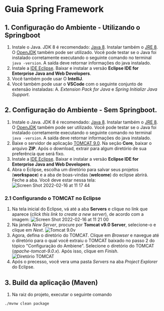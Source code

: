 # Guia Spring Framework

## 1. Configuração do Ambiente - Utilizando o Springboot

1. Instale o Java. JDK 8 é recomendado: [Java 8](https://www.oracle.com/java/technologies/downloads/#jdk8-windows). Instalar também o [JRE 8](https://www.oracle.com/java/technologies/downloads/#jre8-windows). O [OpenJDK](https://adoptium.net/index.html?variant=openjdk8) também pode ser utilizado. Você pode testar se o Java foi instalado corretamente executando o seguinte comando no terminal ```java -version```. A saída deve retornar informações do java instalado.
2. Instale a [IDE Eclipse](https://www.eclipse.org/downloads/packages). Baixar e instalar a versão **__Eclipse IDE for Enterprise Java and Web Developers__**.
3. Você também pode usar O **IntelliJ**.
4. Você também pode usar o **VSCode** com o seguinte conjunto de extensão instaladas: A. *Extension Pack for Java* e *Spring Initializr Java Support*.

## 2. Configuração do Ambiente - Sem Springboot.

1. Instale o Java. JDK 8 é recomendado: [Java 8](https://www.oracle.com/java/technologies/downloads/#jdk8-windows). Instalar também o [JRE 8](https://www.oracle.com/java/technologies/downloads/#jre8-windows). O [OpenJDK](https://adoptium.net/index.html?variant=openjdk8) também pode ser utilizado. Você pode testar se o Java foi instalado corretamente executando o seguinte comando no terminal ```java -version```. A saída deve retornar informações do java instalado.
2. Baixe o servidor de aplicação [TOMCAT 9.0](https://tomcat.apache.org/download-90.cgi). Na seção __Core__, baixar o arquivo __ZIP__. Após o download, extrair para algum diretório de sua preferência que será fixo.
3. Instale a [IDE Eclipse](https://www.eclipse.org/downloads/packages). Baixar e instalar a versão **__Eclipse IDE for Enterprise Java and Web Developers__**.
4. Abra o Eclipse, escolha um diretório para salvar seus projetos (__workspace__) e a aba de boas-vindas (__welcome__) do eclipse abrirá. Feche a aba. Você deve estar nessa tela:
![Screen Shot 2022-02-16 at 11 17 44](https://user-images.githubusercontent.com/19152705/154283310-49acf6d4-11a6-4038-bf85-8807002efa05.png)

### 2.1 Configurando o TOMCAT no Eclipse

1. Na tela inicial do Eclipse, vá até a aba **Servers** e clique no link que aparece (*click this link to create a new server*), de acordo com a imagem:
![Screen Shot 2022-02-16 at 11 21 00](https://user-images.githubusercontent.com/19152705/154284382-0c0fab97-938d-407c-a9a3-3e31599f78df.png)
2. Na janela *New Server*, procure por **Tomcat v9.0 Server**, selecione-o e clique em *Next*.
![Tomcat 9.0v](https://user-images.githubusercontent.com/19152705/154284827-418f8500-2d2f-4599-bf45-1adfd81dbda7.png)
3. Agora, defina o diretório do TOMCAT. Clique em _Browser_ e navegue até o diretório para o qual você extraiu o TOMCAT baixado no passo 2 do tópico "Configuração do Ambiene". Selecione o diretório do TOMCAT (_apache-tomcat-9.0.x_). Após isso, clique em _Finish_.
![Diretório TOMCAT](https://user-images.githubusercontent.com/19152705/154286909-66717b6f-9e87-43f6-87ea-9581e2908cd0.png)
4. Após o precesso, você vera uma pasta _Servers_ na aba _Project Explorer_ do Eclipse.


## 3. Build da aplicação (Maven)

1. Na raiz do projeto, executar o seguinte comando

```./mvnw clean package```


